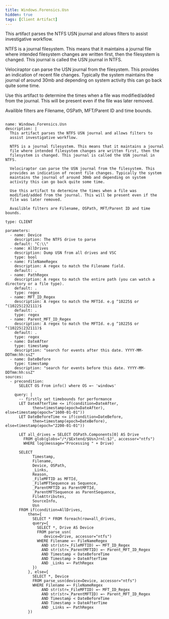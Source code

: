 ```yaml
---
title: Windows.Forensics.Usn
hidden: true
tags: [Client Artifact]
---
```


This artifact parses the NTFS USN journal and allows filters to
assist investigative workflow.

NTFS is a journal filesystem. This means that it maintains a journal
file where intended filesystem changes are written first, then the
filesystem is changed. This journal is called the USN journal in NTFS.

Velociraptor can parse the USN journal from the filesystem. This
provides an indication of recent file changes. Typically the system
maintains the journal of around 30mb and depending on system
activity this can go back quite some time.

Use this artifact to determine the times when a file was
modified/added from the journal. This will be present even if the
file was later removed.

Availible filters are Filename, OSPath, MFT/Parent ID and time bounds.


<pre><code class="language-yaml">
name: Windows.Forensics.Usn
description: |
  This artifact parses the NTFS USN journal and allows filters to
  assist investigative workflow.

  NTFS is a journal filesystem. This means that it maintains a journal
  file where intended filesystem changes are written first, then the
  filesystem is changed. This journal is called the USN journal in NTFS.

  Velociraptor can parse the USN journal from the filesystem. This
  provides an indication of recent file changes. Typically the system
  maintains the journal of around 30mb and depending on system
  activity this can go back quite some time.

  Use this artifact to determine the times when a file was
  modified/added from the journal. This will be present even if the
  file was later removed.

  Availible filters are Filename, OSPath, MFT/Parent ID and time bounds.

type: CLIENT

parameters:
  - name: Device
    description: The NTFS drive to parse
    default: "C:\\"
  - name: AllDrives
    description: Dump USN from all drives and VSC
    type: bool
  - name: FileNameRegex
    description: A regex to match the Filename field.
    default: .
  - name: PathRegex
    description: A regex to match the entire path (you can watch a directory or a file type).
    default: .
    type: regex
  - name: MFT_ID_Regex
    description: A regex to match the MFTId. e.g ^10225$ or ^(10225|232111)$
    default: .
    type: regex
  - name: Parent_MFT_ID_Regex
    description: A regex to match the MFTId. e.g ^10225$ or ^(10225|232111)$
    default: .
    type: regex
  - name: DateAfter
    type: timestamp
    description: "search for events after this date. YYYY-MM-DDTmm:hh:ssZ"
  - name: DateBefore
    type: timestamp
    description: "search for events before this date. YYYY-MM-DDTmm:hh:ssZ"
sources:
  - precondition:
      SELECT OS From info() where OS =~ 'windows'

    query: |
      -- firstly set timebounds for performance
      LET DateAfterTime &lt;= if(condition=DateAfter,
            then=timestamp(epoch=DateAfter), else=timestamp(epoch="1600-01-01"))
      LET DateBeforeTime &lt;= if(condition=DateBefore,
            then=timestamp(epoch=DateBefore), else=timestamp(epoch="2200-01-01"))

      LET all_drives = SELECT OSPath.Components[0] AS Drive
        FROM glob(globs="/*/$Extend/$UsnJrnl:$J", accessor="ntfs")
        WHERE log(message="Processing " + Drive)

      SELECT
            Timestamp,
            Filename,
            Device, OSPath,
            _Links,
            Reason,
            _FileMFTID as MFTId,
            _FileMFTSequence as Sequence,
            _ParentMFTID as ParentMFTId,
            _ParentMFTSequence as ParentSequence,
            FileAttributes,
            SourceInfo,
            Usn
      FROM if(condition=AllDrives,
          then={
            SELECT * FROM foreach(row=all_drives,
            query={
              SELECT *, Drive AS Device
              FROM parse_usn(
                 device=Drive, accessor="ntfs")
              WHERE Filename =~ FileNameRegex
                AND str(str=_FileMFTID) =~ MFT_ID_Regex
                AND str(str=_ParentMFTID) =~ Parent_MFT_ID_Regex
                AND Timestamp &lt; DateBeforeTime
                AND Timestamp &gt; DateAfterTime
                AND _Links =~ PathRegex
            })
          }, else={
            SELECT *, Device
            FROM parse_usn(device=Device, accessor="ntfs")
            WHERE Filename =~ FileNameRegex
                AND str(str=_FileMFTID) =~ MFT_ID_Regex
                AND str(str=_ParentMFTID) =~ Parent_MFT_ID_Regex
                AND Timestamp &lt; DateBeforeTime
                AND Timestamp &gt; DateAfterTime
                AND _Links =~ PathRegex
          })

</code></pre>

